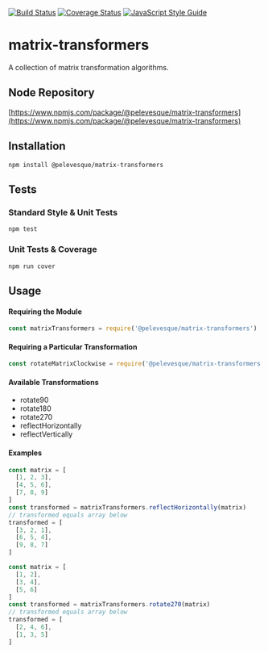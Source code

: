 [![Build Status](https://travis-ci.org/pelevesque/matrix-transformers.svg?branch=master)](https://travis-ci.org/pelevesque/matrix-transformers)
[![Coverage Status](https://coveralls.io/repos/github/pelevesque/matrix-transformers/badge.svg?branch=master)](https://coveralls.io/github/pelevesque/matrix-transformers?branch=master)
[![JavaScript Style Guide](https://img.shields.io/badge/code_style-standard-brightgreen.svg)](https://standardjs.com)

# matrix-transformers

A collection of matrix transformation algorithms.

## Node Repository

[https://www.npmjs.com/package/@pelevesque/matrix-transformers](https://www.npmjs.com/package/@pelevesque/matrix-transformers)

## Installation

`npm install @pelevesque/matrix-transformers`

## Tests

### Standard Style & Unit Tests

`npm test`

### Unit Tests & Coverage

`npm run cover`

## Usage

#### Requiring the Module

```js
const matrixTransformers = require('@pelevesque/matrix-transformers')
```

#### Requiring a Particular Transformation

```js
const rotateMatrixClockwise = require('@pelevesque/matrix-transformers').rotate90
```

#### Available Transformations

- rotate90
- rotate180
- rotate270
- reflectHorizontally
- reflectVertically

#### Examples

```js
const matrix = [
  [1, 2, 3],
  [4, 5, 6],
  [7, 8, 9]
]
const transformed = matrixTransformers.reflectHorizontally(matrix)
// transformed equals array below
transformed = [
  [3, 2, 1],
  [6, 5, 4],
  [9, 8, 7]
]
```

```js
const matrix = [
  [1, 2],
  [3, 4],
  [5, 6]
]
const transformed = matrixTransformers.rotate270(matrix)
// transformed equals array below
transformed = [
  [2, 4, 6],
  [1, 3, 5]
]
```
